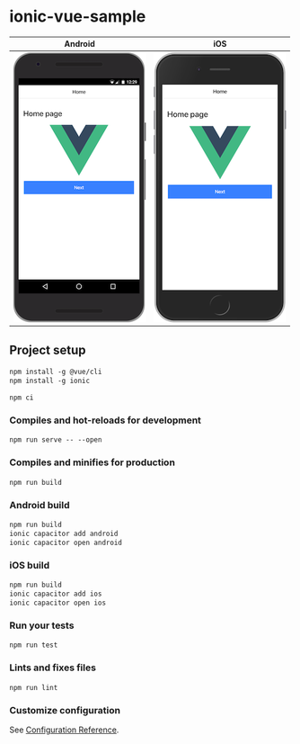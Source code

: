 # ionic-vue-sample

| Android                            | iOS                        |
| ---------------------------------- | -------------------------- |
| ![android](screenshot-android.png) | ![ios](screenshot-ios.png) |

## Project setup

```
npm install -g @vue/cli
npm install -g ionic
```

```
npm ci
```

### Compiles and hot-reloads for development

```
npm run serve -- --open
```

### Compiles and minifies for production

```
npm run build
```

### Android build

```
npm run build
ionic capacitor add android
ionic capacitor open android
```

### iOS build

```
npm run build
ionic capacitor add ios
ionic capacitor open ios
```

### Run your tests

```
npm run test
```

### Lints and fixes files

```
npm run lint
```

### Customize configuration

See [Configuration Reference](https://cli.vuejs.org/config/).
